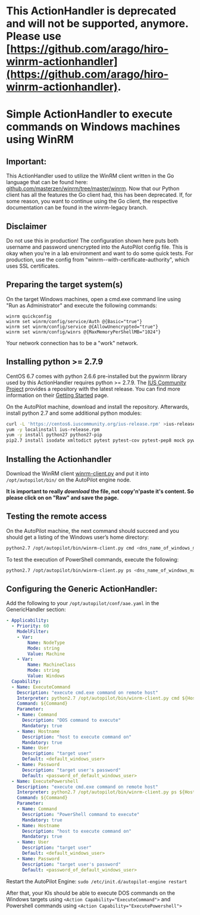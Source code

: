 # This ActionHandler is deprecated and will not be supported, anymore. Please use [https://github.com/arago/hiro-winrm-actionhandler](https://github.com/arago/hiro-winrm-actionhandler).

# Simple ActionHandler to execute commands on Windows machines using WinRM

## Important:

This ActionHandler used to utilize the WinRM client written in the Go language that can be found here: [github.com/masterzen/winrm/tree/master/winrm](https://github.com/masterzen/winrm/tree/master/winrm). Now that our Python client has all the features the Go client had, this has been deprecated. If, for some reason, you want to continue using the Go client, the respective documentation can be found in the winrm-legacy branch.

## Disclaimer

Do not use this in production! The configuration shown here puts both username and password unencrypted into the AutoPilot config file. This is okay when you're in a lab environment and want to do some quick tests. For production, use the config from "winrm--with-certificate-authority", which uses SSL certificates.

## Preparing the target system(s)

On the target Windows machines, open a cmd.exe command line using "Run as Administrator" and execute the following commands:

```nohighlight
winrm quickconfig
winrm set winrm/config/service/Auth @{Basic="true"}
winrm set winrm/config/service @{AllowUnencrypted="true"}
winrm set winrm/config/winrs @{MaxMemoryPerShellMB="1024"}
```

Your network connection has to be a "work" network.

## Installing python >= 2.7.9

CentOS 6.7 comes with python 2.6.6 pre-installed but the pywinrm library used by this ActionHandler requires python >= 2.7.9. The [IUS Community Project](https://ius.io) provides a repository with the latest release. You can find more information on their [Getting Started](https://ius.io/GettingStarted/) page.

On the AutoPilot machine, download and install the repository. Afterwards, install python 2.7 and some additional python modules:

```bash
curl -L 'https://centos6.iuscommunity.org/ius-release.rpm' >ius-release.rpm
yum -y localinstall ius-release.rpm
yum -y install python27 python27-pip
pip2.7 install isodate xmltodict pytest pytest-cov pytest-pep8 mock pywinrm==0.1.1 docopt schema
```

## Installing the Actionhandler

Download the WinRM client [winrm-client.py](../winrm-with-certificate-authority/resources/winrm-client.py) and put it into `/opt/autopilot/bin/` on the AutoPilot engine node.

**It is important to really *download* the file, not copy'n'paste it's content. So please click on on "Raw" and save the page.**

## Testing the remote access

On the AutoPilot machine, the next command should succeed and you should get a listing of the Windows user’s home directory:

```bash
python2.7 /opt/autopilot/bin/winrm-client.py cmd <dns_name_of_windows_machine> --creds <a_local_windows_user> <password> --nossl -p 5985 <(echo 'dir')
```

To test the execution of PowerShell commands, execute the following:

```bash
python2.7 /opt/autopilot/bin/winrm-client.py ps <dns_name_of_windows_machine> --creds <a_local_windows_user> <password> --nossl -p 5985 <(echo 'Get-ChildItem')
```

## Configuring the Generic ActionHandler:

Add the following to your `/opt/autopilot/conf/aae.yaml` in the GenericHandler section:

```yaml
- Applicability:
  - Priority: 60
    ModelFilter:
    - Var:
        Name: NodeType
        Mode: string
        Value: Machine
    - Var:
        Name: MachineClass
        Mode: string
        Value: Windows
  Capability:
  - Name: ExecuteCommand
    Description: "execute cmd.exe command on remote host"
    Interpreter: python2.7 /opt/autopilot/bin/winrm-client.py cmd ${Hostname} --creds ${User} ${Password} --nossl -p 5985 ${TEMPFILE}
    Command: ${Command}
    Parameter:
    - Name: Command
      Description: "DOS command to execute"
      Mandatory: true
    - Name: Hostname
      Description: "host to execute command on"
      Mandatory: true
    - Name: User
      Description: "target user"
      Default: <default_windows_user>
    - Name: Password
      Description: "target user's password"
      Default: <password_of_default_windows_user>
  - Name: ExecutePowershell
    Description: "execute cmd.exe command on remote host"
    Interpreter: python2.7 /opt/autopilot/bin/winrm-client.py ps ${Hostname} --creds ${User} ${Password} --nossl -p 5985 ${TEMPFILE}
    Command: ${Command}
    Parameter:
    - Name: Command
      Description: "PowerShell command to execute"
      Mandatory: true
    - Name: Hostname
      Description: "host to execute command on"
      Mandatory: true
    - Name: User
      Description: "target user"
      Default: <default_windows_user>
    - Name: Password
      Description: "target user's password"
      Default: <password_of_default_windows_user>
```

Restart the AutoPilot Engine: `sudo /etc/init.d/autopilot-engine restart`

After that, your KIs should be able to execute DOS commands on the Windows targets using `<Action Capability="ExecuteCommand">` and Powershell commands using `<Action Capability="ExecutePowershell">`
